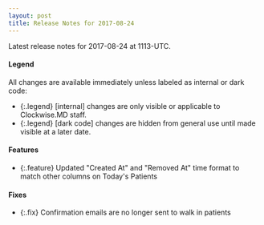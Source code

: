 ```yaml
---
layout: post
title: Release Notes for 2017-08-24
---
```


Latest release notes for 2017-08-24 at 1113-UTC.

<div class='legend' markdown='1'>

#### Legend

All changes are available immediately unless labeled as internal or dark code:

- {:.legend} [internal] changes are only visible or applicable to Clockwise.MD staff.
- {:.legend} [dark code] changes are hidden from general use until made visible at a later date.

</div>

<div class='features' markdown='1'>

#### Features

- {:.feature} Updated "Created At" and "Removed At" time format to match other columns on Today's Patients

</div>

<div class='fixes' markdown='1'>

#### Fixes

- {:.fix} Confirmation emails are no longer sent to walk in patients

</div>
